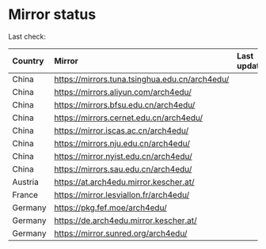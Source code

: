 <script src="./time.js"></script>
# Mirror status
Last check: <script type="text/javascript">localize(1709644732.9291127);</script>

|Country|Mirror|Last update|
|:------|:-----|:----------|
|China|https://mirrors.tuna.tsinghua.edu.cn/arch4edu/|<script type="text/javascript">localize(1709620240);</script>|
|China|https://mirrors.aliyun.com/arch4edu/|<script type="text/javascript">localize(1709620240);</script>|
|China|https://mirrors.bfsu.edu.cn/arch4edu/|<script type="text/javascript">localize(1709620240);</script>|
|China|https://mirrors.cernet.edu.cn/arch4edu/|<script type="text/javascript">localize(1709620240);</script>|
|China|https://mirror.iscas.ac.cn/arch4edu/|<script type="text/javascript">localize(1709620240);</script>|
|China|https://mirrors.nju.edu.cn/arch4edu/|<script type="text/javascript">localize(1709577235);</script>|
|China|https://mirror.nyist.edu.cn/arch4edu/|<script type="text/javascript">localize(1709620240);</script>|
|China|https://mirrors.sau.edu.cn/arch4edu/|<script type="text/javascript">localize(1709620240);</script>|
|Austria|https://at.arch4edu.mirror.kescher.at/|<script type="text/javascript">localize(1709620240);</script>|
|France|https://mirror.lesviallon.fr/arch4edu/|<script type="text/javascript">localize(1709620240);</script>|
|Germany|https://pkg.fef.moe/arch4edu/|<script type="text/javascript">localize(1709620240);</script>|
|Germany|https://de.arch4edu.mirror.kescher.at/|<script type="text/javascript">localize(1709620240);</script>|
|Germany|https://mirror.sunred.org/arch4edu/|<script type="text/javascript">localize(1709620240);</script>|

<script src="./tablefilter/tablefilter.js"></script>
<script src="./table.js"></script>